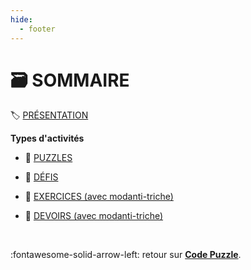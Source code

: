 ```yaml
---
hide:
  - footer
---
```


# 🗃️ SOMMAIRE

🏷️ [PRÉSENTATION](01-presentation)

**Types d'activités**

* 🧩 [PUZZLES](02-puzzles)

* 🤔 [DÉFIS](03-defis)

* 📑 [EXERCICES (avec modanti-triche)](04-entrainements-devoirs)

* 📑 [DEVOIRS (avec modanti-triche)](04-entrainements-devoirs)


<br />

:fontawesome-solid-arrow-left: retour sur [**Code Puzzle**](https://www.codepuzzle.io/).

<br /><br /><br /><br /><br /><br /><br /><br /><br /><br /><br />

